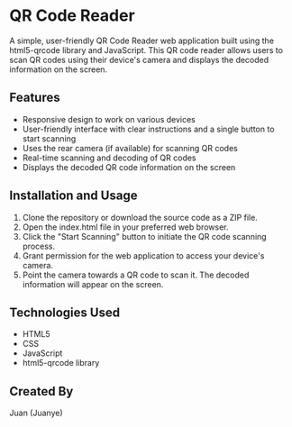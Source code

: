 # QR Code Reader

A simple, user-friendly QR Code Reader web application built using the html5-qrcode library and JavaScript. This QR code reader allows users to scan QR codes using their device's camera and displays the decoded information on the screen.

## Features
- Responsive design to work on various devices
- User-friendly interface with clear instructions and a single button to start scanning
- Uses the rear camera (if available) for scanning QR codes
- Real-time scanning and decoding of QR codes
- Displays the decoded QR code information on the screen

## Installation and Usage
1. Clone the repository or download the source code as a ZIP file.
2. Open the index.html file in your preferred web browser.
3. Click the "Start Scanning" button to initiate the QR code scanning process.
4. Grant permission for the web application to access your device's camera.
5. Point the camera towards a QR code to scan it. The decoded information will appear on the screen.

## Technologies Used
- HTML5
- CSS
- JavaScript
- html5-qrcode library

## Created By
Juan (Juanye)